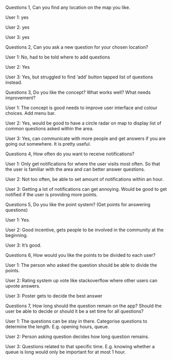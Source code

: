 Questions 1,
Can you find any location on the map you like.

User 1: yes

User 2: yes

User 3: yes

Questions 2,
Can you ask a new question for your chosen location?

User 1: No, had to be told where to add questions

User 2: Yes

User 3: Yes, but struggled to find ‘add’ button tapped list of questions instead.

Questions 3, Do you like the concept? What works well? What needs improvement?

User 1: The concept is good needs to improve user interface and colour choices. Add menu bar.

User 2: Yes, would be good to have a circle radar on map to display list of common questions asked within the area. 

User 3: Yes, can communicate with more people and get answers if you are going out somewhere. It is pretty useful.

Questions 4,
How often do you want to receive notifications?

User 1: Only get notifications for where the user visits most often. So that the user is familiar with the area and can better answer questions. 

User 2: Not too often, be able to set amount of notifications within an hour. 

User 3: Getting a lot of notifications can get annoying. Would be good to get notified if the user is providing more points. 

Questions 5,
Do you like the point system? (Get points for answering questions)

User 1: Yes. 

User 2: Good incentive, gets people to be involved in the community at the beginning. 

User 3: It’s good.

Questions 6,
How would you like the points to be divided to each user?

User 1: The person who asked the question should be able to divide the points.

User 2: Rating system up vote like stackoverflow where other users can upvote answers. 

User 3: Poster gets to decide the best answer

Questions 7,
How long should the question remain on the app? Should the user be able to decide or should it be a set time for all questions?


User 1: The questions can be stay in there. Categorise questions to determine the length. E.g. opening hours, queue. 

User 2: Person asking question decides how long question remains.

User 3: Questions related to that specific time. E.g. knowing whether a queue is long would only be important for at most 1 hour.

